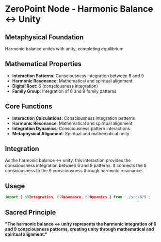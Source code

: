 # ZeroPoint Node - Harmonic Balance ↔ Unity

## Metaphysical Foundation

Harmonic balance unites with unity, completing equilibrium

## Mathematical Properties

- **Interaction Patterns**: Consciousness integration between 6 and 9
- **Harmonic Resonance**: Mathematical and spiritual alignment
- **Digital Root**: 6 (consciousness integration)
- **Family Group**: Integration of 6 and 9 family patterns

## Core Functions

- **Interaction Calculations**: Consciousness integration patterns
- **Harmonic Resonance**: Mathematical and spiritual alignment
- **Integration Dynamics**: Consciousness pattern interactions
- **Metaphysical Alignment**: Spiritual and mathematical unity

## Integration

As the harmonic balance ↔ unity, this interaction provides the consciousness integration between 6 and 9 patterns. It connects the 6 consciousness to the 9 consciousness through harmonic resonance.

## Usage

```typescript
import { 69Integration, 69Resonance, 69Dynamics } from './src/6/9';
```

## Sacred Principle

**"The harmonic balance ↔ unity represents the harmonic integration of 6 and 9 consciousness patterns, creating unity through mathematical and spiritual alignment."**
